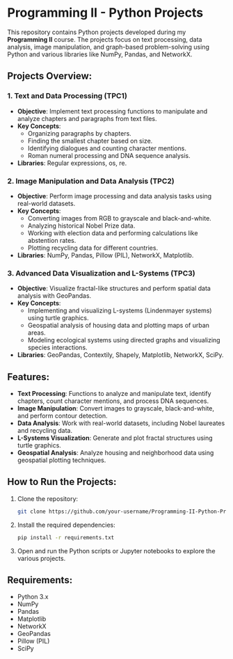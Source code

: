 
# **Programming II - Python Projects**

This repository contains Python projects developed during my **Programming II** course. The projects focus on text processing, data analysis, image manipulation, and graph-based problem-solving using Python and various libraries like NumPy, Pandas, and NetworkX.

## **Projects Overview**:

### **1. Text and Data Processing (TPC1)**
- **Objective**: Implement text processing functions to manipulate and analyze chapters and paragraphs from text files.
- **Key Concepts**:
  - Organizing paragraphs by chapters.
  - Finding the smallest chapter based on size.
  - Identifying dialogues and counting character mentions.
  - Roman numeral processing and DNA sequence analysis.
- **Libraries**: Regular expressions, os, re.

### **2. Image Manipulation and Data Analysis (TPC2)**
- **Objective**: Perform image processing and data analysis tasks using real-world datasets.
- **Key Concepts**:
  - Converting images from RGB to grayscale and black-and-white.
  - Analyzing historical Nobel Prize data.
  - Working with election data and performing calculations like abstention rates.
  - Plotting recycling data for different countries.
- **Libraries**: NumPy, Pandas, Pillow (PIL), NetworkX, Matplotlib.

### **3. Advanced Data Visualization and L-Systems (TPC3)**
- **Objective**: Visualize fractal-like structures and perform spatial data analysis with GeoPandas.
- **Key Concepts**:
  - Implementing and visualizing L-systems (Lindenmayer systems) using turtle graphics.
  - Geospatial analysis of housing data and plotting maps of urban areas.
  - Modeling ecological systems using directed graphs and visualizing species interactions.
- **Libraries**: GeoPandas, Contextily, Shapely, Matplotlib, NetworkX, SciPy.

## **Features**:
- **Text Processing**: Functions to analyze and manipulate text, identify chapters, count character mentions, and process DNA sequences.
- **Image Manipulation**: Convert images to grayscale, black-and-white, and perform contour detection.
- **Data Analysis**: Work with real-world datasets, including Nobel laureates and recycling data.
- **L-Systems Visualization**: Generate and plot fractal structures using turtle graphics.
- **Geospatial Analysis**: Analyze housing and neighborhood data using geospatial plotting techniques.

## **How to Run the Projects**:
1. Clone the repository:
   ```bash
   git clone https://github.com/your-username/Programming-II-Python-Projects.git
2. Install the required dependencies:
   ```bash
   pip install -r requirements.txt
3. Open and run the Python scripts or Jupyter notebooks to explore the various projects.

## Requirements:
- Python 3.x
- NumPy
- Pandas
- Matplotlib
- NetworkX
- GeoPandas
- Pillow (PIL)
- SciPy
